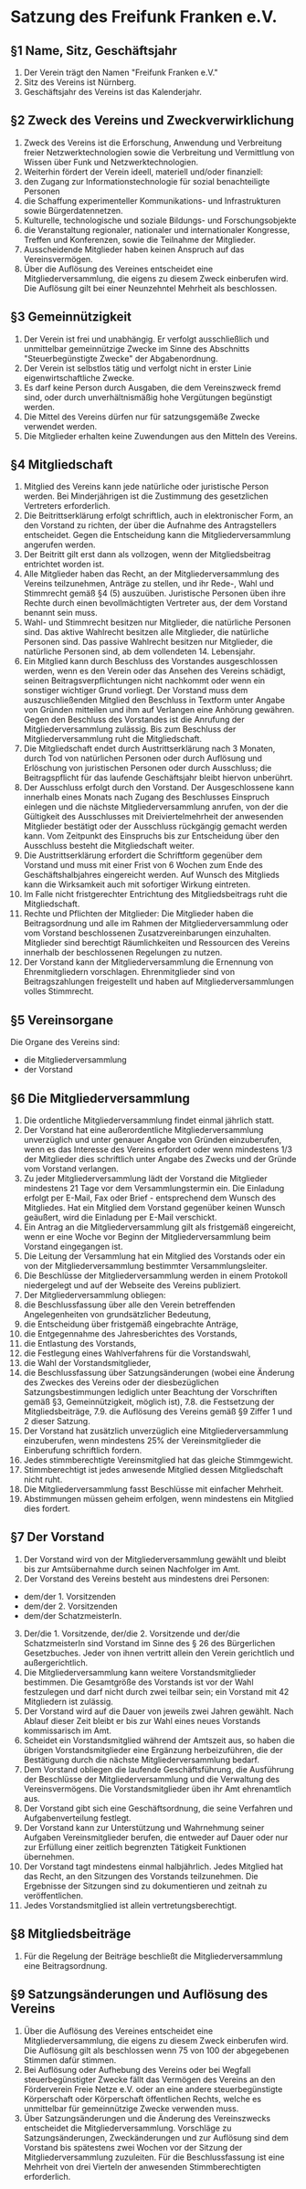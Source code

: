 # Satzung des Freifunk Franken e.V.

## §1 Name, Sitz, Geschäftsjahr

1. Der Verein trägt den Namen "Freifunk Franken e.V."
2. Sitz des Vereins ist Nürnberg.
3. Geschäftsjahr des Vereins ist das Kalenderjahr.

## §2 Zweck des Vereins und Zweckverwirklichung

1. Zweck des Vereins ist die Erforschung, Anwendung und Verbreitung freier Netzwerktechnologien sowie die Verbreitung und Vermittlung von Wissen über Funk und Netzwerktechnologien.
2. Weiterhin fördert der Verein ideell, materiell und/oder finanziell:
  1. den Zugang zur Informationstechnologie für sozial benachteiligte Personen
  2. die Schaffung experimenteller Kommunikations- und Infrastrukturen sowie Bürgerdatennetzen.
  3. Kulturelle, technologische und soziale Bildungs- und Forschungsobjekte
  4. die Veranstaltung regionaler, nationaler und internationaler Kongresse, Treffen und Konferenzen, sowie die Teilnahme der Mitglieder.
3. Ausscheidende Mitglieder haben keinen Anspruch auf das Vereinsvermögen.
4. Über die Auflösung des Vereines entscheidet eine Mitgliederversammlung, die eigens zu diesem Zweck einberufen wird. Die Auflösung gilt bei einer Neunzehntel Mehrheit als beschlossen.

## §3 Gemeinnützigkeit

1. Der Verein ist frei und unabhängig. Er verfolgt ausschließlich und unmittelbar gemeinnützige Zwecke im Sinne des Abschnitts "Steuerbegünstigte Zwecke" der Abgabenordnung.
2. Der Verein ist selbstlos tätig und verfolgt nicht in erster Linie eigenwirtschaftliche Zwecke.
3. Es darf keine Person durch Ausgaben, die dem Vereinszweck fremd sind, oder durch unverhältnismäßig hohe Vergütungen begünstigt werden.
4. Die Mittel des Vereins dürfen nur für satzungsgemäße Zwecke verwendet werden.
5. Die Mitglieder erhalten keine Zuwendungen aus den Mitteln des Vereins.

## §4 Mitgliedschaft

1. Mitglied des Vereins kann jede natürliche oder juristische Person werden. Bei Minderjährigen ist die Zustimmung des gesetzlichen Vertreters erforderlich.
2. Die Beitrittserklärung erfolgt schriftlich, auch in elektronischer Form, an den Vorstand zu richten, der über die Aufnahme des Antragstellers entscheidet. Gegen die Entscheidung kann die Mitgliederversammlung angerufen werden.
3. Der Beitritt gilt erst dann als vollzogen, wenn der Mitgliedsbeitrag entrichtet worden ist.
4. Alle Mitglieder haben das Recht, an der Mitgliederversammlung des Vereins teilzunehmen, Anträge zu stellen, und ihr Rede-, Wahl und Stimmrecht gemäß §4 (5) auszuüben. Juristische Personen üben ihre Rechte durch einen bevollmächtigten Vertreter aus, der dem Vorstand benannt sein muss.
5. Wahl- und Stimmrecht besitzen nur Mitglieder, die natürliche Personen sind. Das aktive Wahlrecht besitzen alle Mitglieder, die natürliche Personen sind. Das passive Wahlrecht besitzen nur Mitglieder, die natürliche Personen sind, ab dem vollendeten 14. Lebensjahr.
6. Ein Mitglied kann durch Beschluss des Vorstandes ausgeschlossen werden, wenn es den Verein oder das Ansehen des Vereins schädigt, seinen Beitragsverpflichtungen nicht nachkommt oder wenn ein sonstiger wichtiger Grund vorliegt. Der Vorstand muss dem auszuschließenden Mitglied den Beschluss in Textform unter Angabe von Gründen mitteilen und ihm auf Verlangen eine Anhörung gewähren. Gegen den Beschluss des Vorstandes ist die Anrufung der Mitgliederversammlung zulässig. Bis zum Beschluss der Mitgliederversammlung ruht die Mitgliedschaft.
7. Die Mitgliedschaft endet durch Austrittserklärung nach 3 Monaten, durch Tod von natürlichen Personen oder durch Auflösung und Erlöschung von juristischen Personen oder durch Ausschluss; die Beitragspflicht für das laufende Geschäftsjahr bleibt hiervon unberührt.
8. Der Ausschluss erfolgt durch den Vorstand. Der Ausgeschlossene kann innerhalb eines Monats nach Zugang des Beschlusses Einspruch einlegen und die nächste Mitgliederversammlung anrufen, von der die Gültigkeit des Ausschlusses mit Dreiviertelmehrheit der anwesenden Mitglieder bestätigt oder der Ausschluss rückgängig gemacht werden kann. Vom Zeitpunkt des Einspruchs bis zur Entscheidung über den Ausschluss besteht die Mitgliedschaft weiter.
9. Die Austrittserklärung erfordert die Schriftform gegenüber dem Vorstand und muss mit einer Frist von 6 Wochen zum Ende des Geschäftshalbjahres eingereicht werden. Auf Wunsch des Mitglieds kann die Wirksamkeit auch mit sofortiger Wirkung eintreten.
10. Im Falle nicht fristgerechter Entrichtung des Mitgliedsbeitrags ruht die Mitgliedschaft.
11. Rechte und Pflichten der Mitglieder: Die Mitglieder haben die Beitragsordnung und alle im Rahmen der Mitgliederversammlung oder vom Vorstand beschlossenen Zusatzvereinbarungen einzuhalten. Mitglieder sind berechtigt Räumlichkeiten und Ressourcen des Vereins innerhalb der beschlossenen Regelungen zu nutzen.
12. Der Vorstand kann der Mitgliederversammlung die Ernennung von Ehrenmitgliedern vorschlagen. Ehrenmitglieder sind von Beitragszahlungen freigestellt und haben auf Mitgliederversammlungen volles Stimmrecht.

## §5 Vereinsorgane

Die Organe des Vereins sind:

* die Mitgliederversammlung
* der Vorstand

## §6 Die Mitgliederversammlung

1. Die ordentliche Mitgliederversammlung findet einmal jährlich statt.
2. Der Vorstand hat eine außerordentliche Mitgliederversammlung unverzüglich und unter genauer Angabe von Gründen einzuberufen, wenn es das Interesse des Vereins erfordert oder wenn mindestens 1/3 der Mitglieder dies schriftlich unter Angabe des Zwecks und der Gründe vom Vorstand verlangen.
3. Zu jeder Mitgliederversammlung lädt der Vorstand die Mitglieder mindestens 21 Tage vor dem Versammlungstermin ein. Die Einladung erfolgt per E-Mail, Fax oder Brief - entsprechend dem Wunsch des Mitgliedes. Hat ein Mitglied dem Vorstand gegenüber keinen Wunsch geäußert, wird die Einladung per E-Mail verschickt.
4. Ein Antrag an die Mitgliederversammlung gilt als fristgemäß eingereicht, wenn er eine Woche vor Beginn der Mitgliederversammlung beim Vorstand eingegangen ist.
5. Die Leitung der Versammlung hat ein Mitglied des Vorstands oder ein von der Mitgliederversammlung bestimmter Versammlungsleiter.
6. Die Beschlüsse der Mitgliederversammlung werden in einem Protokoll niedergelegt und auf der Webseite des Vereins publiziert.
7. Der Mitgliederversammlung obliegen:
  1. die Beschlussfassung über alle den Verein betreffenden Angelegenheiten von grundsätzlicher Bedeutung,
  2. die Entscheidung über fristgemäß eingebrachte Anträge,
  3. die Entgegennahme des Jahresberichtes des Vorstands,
  4. die Entlastung des Vorstands,
  5. die Festlegung eines Wahlverfahrens für die Vorstandswahl,
  6. die Wahl der Vorstandsmitglieder,
  7. die Beschlussfassung über Satzungsänderungen (wobei eine Änderung des Zweckes des Vereins oder der diesbezüglichen Satzungsbestimmungen lediglich unter Beachtung der Vorschriften gemäß §3, Gemeinnützigkeit, möglich ist),
7.8. die Festsetzung der Mitgliedsbeiträge,
7.9. die Auflösung des Vereins gemäß §9 Ziffer 1 und 2 dieser Satzung.
8. Der Vorstand hat zusätzlich unverzüglich eine Mitgliederversammlung einzuberufen, wenn mindestens 25% der Vereinsmitglieder die Einberufung schriftlich fordern.
9. Jedes stimmberechtigte Vereinsmitglied hat das gleiche Stimmgewicht.
10. Stimmberechtigt ist jedes anwesende Mitglied dessen Mitgliedschaft nicht ruht.
11. Die Mitgliederversammlung fasst Beschlüsse mit einfacher Mehrheit.
12. Abstimmungen müssen geheim erfolgen, wenn mindestens ein Mitglied dies fordert.

## §7 Der Vorstand

1. Der Vorstand wird von der Mitgliederversammlung gewählt und bleibt bis zur Amtsübernahme durch seinen Nachfolger im Amt.
2. Der Vorstand des Vereins besteht aus mindestens drei Personen:
  * dem/der 1. Vorsitzenden
  * dem/der 2. Vorsitzenden
  * dem/der SchatzmeisterIn.
3. Der/die 1. Vorsitzende, der/die 2. Vorsitzende und der/die SchatzmeisterIn sind Vorstand im Sinne des § 26 des Bürgerlichen Gesetzbuches. Jeder von ihnen vertritt allein den Verein gerichtlich und außergerichtlich.
4. Die Mitgliederversammlung kann weitere Vorstandsmitglieder bestimmen. Die Gesamtgröße des Vorstands ist vor der Wahl festzulegen und darf nicht durch zwei teilbar sein; ein Vorstand mit 42 Mitgliedern ist zulässig.
5. Der Vorstand wird auf die Dauer von jeweils zwei Jahren gewählt. Nach Ablauf dieser Zeit bleibt er bis zur Wahl eines neues Vorstands kommissarisch im Amt.
6. Scheidet ein Vorstandsmitglied während der Amtszeit aus, so haben die übrigen Vorstandsmitglieder eine Ergänzung herbeizuführen, die der Bestätigung durch die nächste Mitgliederversammlung bedarf.
7. Dem Vorstand obliegen die laufende Geschäftsführung, die Ausführung der Beschlüsse der Mitgliederversammlung und die Verwaltung des Vereinsvermögens. Die Vorstandsmitglieder üben ihr Amt ehrenamtlich aus.
8. Der Vorstand gibt sich eine Geschäftsordnung, die seine Verfahren und Aufgabenverteilung festlegt.
9. Der Vorstand kann zur Unterstützung und Wahrnehmung seiner Aufgaben Vereinsmitglieder berufen, die entweder auf Dauer oder nur zur Erfüllung einer zeitlich begrenzten Tätigkeit Funktionen übernehmen.
10. Der Vorstand tagt mindestens einmal halbjährlich. Jedes Mitglied hat das Recht, an den Sitzungen des Vorstands teilzunehmen. Die Ergebnisse der Sitzungen sind zu dokumentieren und zeitnah zu veröffentlichen.
11. Jedes Vorstandsmitglied ist allein vertretungsberechtigt.

## §8 Mitgliedsbeiträge

1. Für die Regelung der Beiträge beschließt die Mitgliederversammlung eine Beitragsordnung.

## §9 Satzungsänderungen und Auflösung des Vereins

1. Über die Auflösung des Vereines entscheidet eine Mitgliederversammlung, die eigens zu diesem Zweck einberufen wird. Die Auflösung gilt als beschlossen wenn 75 von 100 der abgegebenen Stimmen dafür stimmen. 
2. Bei Auflösung oder Aufhebung des Vereins oder bei Wegfall steuerbegünstigter Zwecke fällt das Vermögen des Vereins an den Förderverein Freie Netze e.V. oder an eine andere steuerbegünstigte Körperschaft oder Körperschaft öffentlichen Rechts, welche es unmittelbar für gemeinnützige Zwecke verwenden muss.
3. Über Satzungsänderungen und die Änderung des Vereinszwecks entscheidet die Mitgliederversammlung. Vorschläge zu Satzungsänderungen, Zweckänderungen und zur Auflösung sind dem Vorstand bis spätestens zwei Wochen vor der Sitzung der Mitgliederversammlung zuzuleiten. Für die Beschlussfassung ist eine Mehrheit von drei Vierteln der anwesenden Stimmberechtigten erforderlich.
